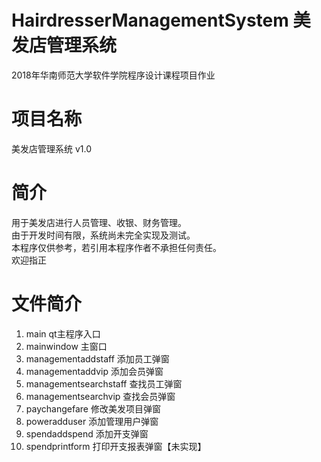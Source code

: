 # HairdresserManagementSystem 美发店管理系统
2018年华南师范大学软件学院程序设计课程项目作业
# 项目名称
美发店管理系统 v1.0
# 简介
用于美发店进行人员管理、收银、财务管理。
<br>由于开发时间有限，系统尚未完全实现及测试。
<br>本程序仅供参考，若引用本程序作者不承担任何责任。
<br>欢迎指正
# 文件简介
1. main qt主程序入口
2. mainwindow 主窗口
3. managementaddstaff 添加员工弹窗
4. managementaddvip 添加会员弹窗
5. managementsearchstaff 查找员工弹窗
6. managementsearchvip 查找会员弹窗
7. paychangefare 修改美发项目弹窗
8. poweradduser 添加管理用户弹窗
9. spendaddspend 添加开支弹窗
10. spendprintform 打印开支报表弹窗【未实现】
